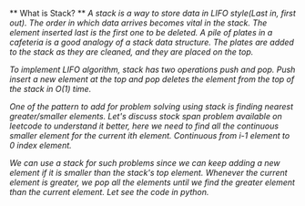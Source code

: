 ** What is Stack? **
*A stack is a way to store data in LIFO style(Last in, first out). The order in which data arrives becomes vital in the stack. The element inserted last is the first one to be deleted. A pile of plates in a cafeteria is a good analogy of a stack data structure. The plates are added to the stack as they are cleaned, and they are placed on the top.*


*To implement LIFO algorithm, stack has two operations push and pop. Push insert a new element at the top and pop deletes the element from the top of the stack in O(1) time.*


*One of the pattern to add for problem solving using stack is finding nearest greater/smaller elements. Let's discuss stock span problem available on leetcode to understand it better, here we need to find all the continuous smaller element for the current ith element. Continuous from i-1  element to 0 index element.*


*We can use a stack for such problems since we can keep adding a new element if it is smaller than the stack's top element. Whenever the current element is greater, we pop all the elements until we find the greater element than the current element. Let see the code in python.*
